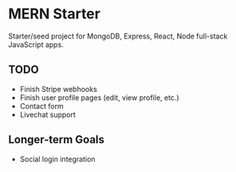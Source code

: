 # MERN Starter
Starter/seed project for MongoDB, Express, React, Node full-stack JavaScript apps.

## TODO
- Finish Stripe webhooks
- Finish user profile pages (edit, view profile, etc.)
- Contact form
- Livechat support

## Longer-term Goals
- Social login integration
